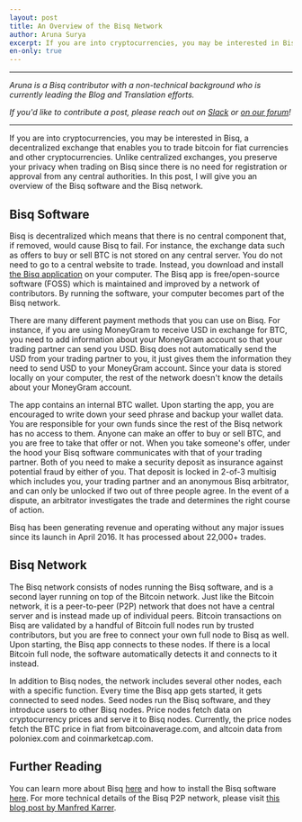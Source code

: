```yaml
---
layout: post
title: An Overview of the Bisq Network
author: Aruna Surya
excerpt: If you are into cryptocurrencies, you may be interested in Bisq, a decentralized exchange that enables you to trade bitcoin for fiat currencies and other cryptocurrencies. Unlike centralized exchanges, you preserve your privacy when trading on Bisq since there is no need for registration or approval from any central authorities. In this post, I will give you an overview of the Bisq software and the Bisq network.<br><br>
en-only: true
---
```


<hr>

*Aruna is a Bisq contributor with a non-technical background who is currently leading the Blog and Translation efforts.*

_If you'd like to contribute a post, please reach out on [Slack](https://bisq.network/slack-invite) or [on our forum](https://bisq.community/t/call-for-blog-writers/7040)!_

<hr>

If you are into cryptocurrencies, you may be interested in Bisq, a decentralized exchange that enables you to trade bitcoin for fiat currencies and other cryptocurrencies.
Unlike centralized exchanges, you preserve your privacy when trading on Bisq since there is no need for registration or approval from any central authorities. In this post, I will give you an overview of the Bisq software and the Bisq network.

## Bisq Software
Bisq is decentralized which means that there is no central component that, if removed, would cause Bisq to fail. For instance, the exchange data such as offers to buy or sell BTC is not stored on any central server. You do not need to go to a central website to trade. Instead, you download and install [the Bisq application](https://bisq.network/downloads/) on your computer. The Bisq app is free/open-source software (FOSS) which is maintained and improved by a network of contributors. By running the software, your computer becomes part of the Bisq network.

There are many different payment methods that you can use on Bisq. For instance, if you are using MoneyGram to receive USD in exchange for BTC, you need to add information about your MoneyGram account so that your trading partner can send you USD. Bisq does not automatically send the USD from your trading partner to you, it just gives them the information they need to send USD to your MoneyGram account. Since your data is stored locally on your computer, the rest of the network doesn't know the details about your MoneyGram account.

The app contains an internal BTC wallet. Upon starting the app, you are encouraged to write down your seed phrase and backup your wallet data. You are responsible for your own funds since the rest of the Bisq network has no access to them. Anyone can make an offer to buy or sell BTC, and you are free to take that offer or not. When you take someone's offer, under the hood your Bisq software communicates with that of your trading partner. Both of you need to make a security deposit as insurance against potential fraud by either of you. That deposit is locked in 2-of-3 multisig which includes you, your trading partner and an anonymous Bisq arbitrator, and can only be unlocked if two out of three people agree. In the event of a dispute, an arbitrator investigates the trade and determines the right course of action.

Bisq has been generating revenue and operating without any major issues since its launch in April 2016. It has processed about 22,000+ trades.

## Bisq Network
The Bisq network consists of nodes running the Bisq software, and is a second layer running on top of the Bitcoin network. Just like the Bitcoin network, it is a peer-to-peer (P2P) network that does not have a central server and is instead made up of individual peers. Bitcoin transactions on Bisq are validated by a handful of Bitcoin full nodes run by trusted contributors, but you are free to connect your own full node to Bisq as well. Upon starting, the Bisq app connects to these nodes. If there is a local Bitcoin full node, the software automatically detects it and connects to it instead.

In addition to Bisq nodes, the network includes several other nodes, each with a specific function. Every time the Bisq app gets started, it gets connected to seed nodes. Seed nodes run the Bisq software, and they introduce users to other Bisq nodes. Price nodes fetch data on cryptocurrency prices and serve it to Bisq nodes. Currently, the price nodes fetch the BTC price in fiat from bitcoinaverage.com, and altcoin data from poloniex.com and coinmarketcap.com.

## Further Reading
You can learn more about Bisq [here](https://docs.bisq.network/intro.html) and how to install the Bisq software [here](https://docs.bisq.network/getting-started.html).
For more technical details of the Bisq P2P network, please visit [this blog post by Manfred Karrer](https://bisq.network/blog/new-p2p-network/).

<script type="application/ld+json">
{
  "@context": "https://schema.org",
  "@type": "NewsArticle",
  "headline": "An Overview of the Bisq Network",
  "description": "If you are into cryptocurrencies, you may be interested in Bisq, a decentralized exchange that enables you to trade bitcoin for fiat currencies and other cryptocurrencies. Unlike centralized exchanges, you preserve your privacy when trading on Bisq since there is no need for registration or approval from any central authorities. In this post, I will give you an overview of the Bisq software and the Bisq network.",
  "image": "https://bisq.network/images/bisq-fav.png",  
  "author": {
    "@type": "Person",
    "name": "Aruna Surya"
  },  
  "publisher": {
    "@type": "Organization",
    "name": "Bisq Decentralized Autonomous Organization",
    "logo": {
      "@type": "ImageObject",
      "url": "https://bisq.network/images/bisq-fav.png"
    }
  },
  "datePublished": "2019-02-25"
}
</script>
